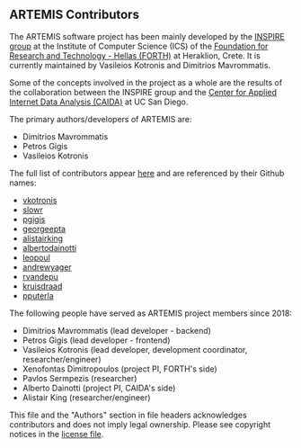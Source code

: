 ARTEMIS Contributors
--------------------

The ARTEMIS software project has been mainly developed by the
[INSPIRE group](https://www.inspire.edu.gr/) at the Institute of Computer Science (ICS)
of the [Foundation for Research and Technology - Hellas (FORTH)](https://www.ics.forth.gr/) at Heraklion, Crete.
It is currently maintained by Vasileios Kotronis and Dimitrios Mavrommatis.

Some of the concepts involved in the project as a whole are the results of the collaboration between the INSPIRE group and
the [Center for Applied Internet Data Analysis (CAIDA)](https://www.caida.org) at UC
San Diego.

The primary authors/developers of ARTEMIS are:

* Dimitrios Mavrommatis
* Petros Gigis
* Vasileios Kotronis

The full list of contributors appear [here](https://github.com/FORTH-ICS-INSPIRE/artemis/graphs/contributors)
and are referenced by their Github names:
* [vkotronis](https://github.com/vkotronis)
* [slowr](https://github.com/slowr)
* [pgigis](https://github.com/pgigis)
* [georgeepta](https://github.com/georgeepta)
* [alistairking](https://github.com/alistairking)
* [albertodainotti](https://github.com/albertodainotti)
* [leopoul](https://github.com/leopoul)
* [andrewyager](https://github.com/andrewyager)
* [rvandepu](https://github.com/rvandepu)
* [kruisdraad](https://github.com/kruisdraad)
* [pputerla](https://github.com/pputerla)

The following people have served as ARTEMIS project members since 2018:

* Dimitrios Mavrommatis (lead developer - backend)
* Petros Gigis (lead developer - frontend)
* Vasileios Kotronis (lead developer, development coordinator, researcher/engineer)
* Xenofontas Dimitropoulos (project PI, FORTH's side)
* Pavlos Sermpezis (researcher)
* Alberto Dainotti (project PI, CAIDA's side)
* Alistair King (researcher/engineer)

This file and the "Authors" section in file headers acknowledges contributors
and does not imply legal ownership. Please see copyright notices in the [license file](LICENSE).
